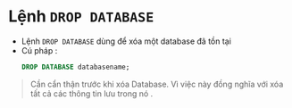 # Lệnh `DROP DATABASE`
- Lệnh `DROP DATABASE` dùng để xóa một database đã tồn tại
- Cú pháp :
    ```sql
    DROP DATABASE databasename;
    ```
> Cần cẩn thận trước khi xóa Database. Vì việc này đồng nghĩa với xóa tất cả các thông tin lưu trong nó .
